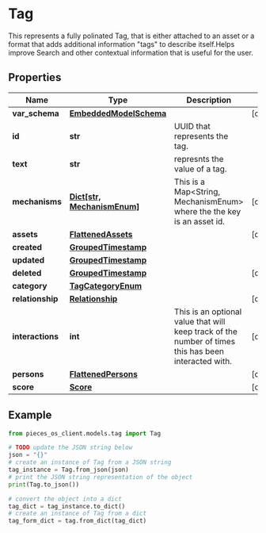 # Tag

This represents a fully polinated Tag, that is either attached to an asset or a format that adds additional information \"tags\" to describe itself.Helps improve Search and other contextual information that is useful for the user.

## Properties

Name | Type | Description | Notes
------------ | ------------- | ------------- | -------------
**var_schema** | [**EmbeddedModelSchema**](EmbeddedModelSchema) |  | [optional] 
**id** | **str** | UUID that represents the tag. | 
**text** | **str** | represnts the value of a tag. | 
**mechanisms** | [**Dict[str, MechanismEnum]**](MechanismEnum) | This is a Map&lt;String, MechanismEnum&gt; where the the key is an asset id. | [optional] 
**assets** | [**FlattenedAssets**](FlattenedAssets) |  | [optional] 
**created** | [**GroupedTimestamp**](GroupedTimestamp) |  | 
**updated** | [**GroupedTimestamp**](GroupedTimestamp) |  | 
**deleted** | [**GroupedTimestamp**](GroupedTimestamp) |  | [optional] 
**category** | [**TagCategoryEnum**](TagCategoryEnum) |  | 
**relationship** | [**Relationship**](Relationship) |  | [optional] 
**interactions** | **int** | This is an optional value that will keep track of the number of times this has been interacted with. | [optional] 
**persons** | [**FlattenedPersons**](FlattenedPersons) |  | [optional] 
**score** | [**Score**](Score) |  | [optional] 

## Example

```python
from pieces_os_client.models.tag import Tag

# TODO update the JSON string below
json = "{}"
# create an instance of Tag from a JSON string
tag_instance = Tag.from_json(json)
# print the JSON string representation of the object
print(Tag.to_json())

# convert the object into a dict
tag_dict = tag_instance.to_dict()
# create an instance of Tag from a dict
tag_form_dict = tag.from_dict(tag_dict)
```


